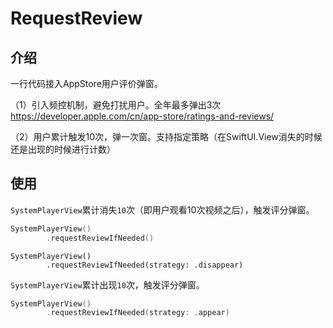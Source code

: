 # RequestReview

## 介绍

一行代码接入AppStore用户评价弹窗。

（1）引入频控机制，避免打扰用户。全年最多弹出3次 https://developer.apple.com/cn/app-store/ratings-and-reviews/

（2）用户累计触发10次，弹一次窗。支持指定策略（在SwiftUI.View消失的时候还是出现的时候进行计数）



## 使用

`SystemPlayerView`累计消失`10`次（即用户观看10次视频之后），触发评分弹窗。

```Swift
SystemPlayerView()
		.requestReviewIfNeeded()
```

```
SystemPlayerView()
		.requestReviewIfNeeded(strategy: .disappear)
```

`SystemPlayerView`累计出现`10`次，触发评分弹窗。

```Swift
SystemPlayerView()
		.requestReviewIfNeeded(strategy: .appear)
```
